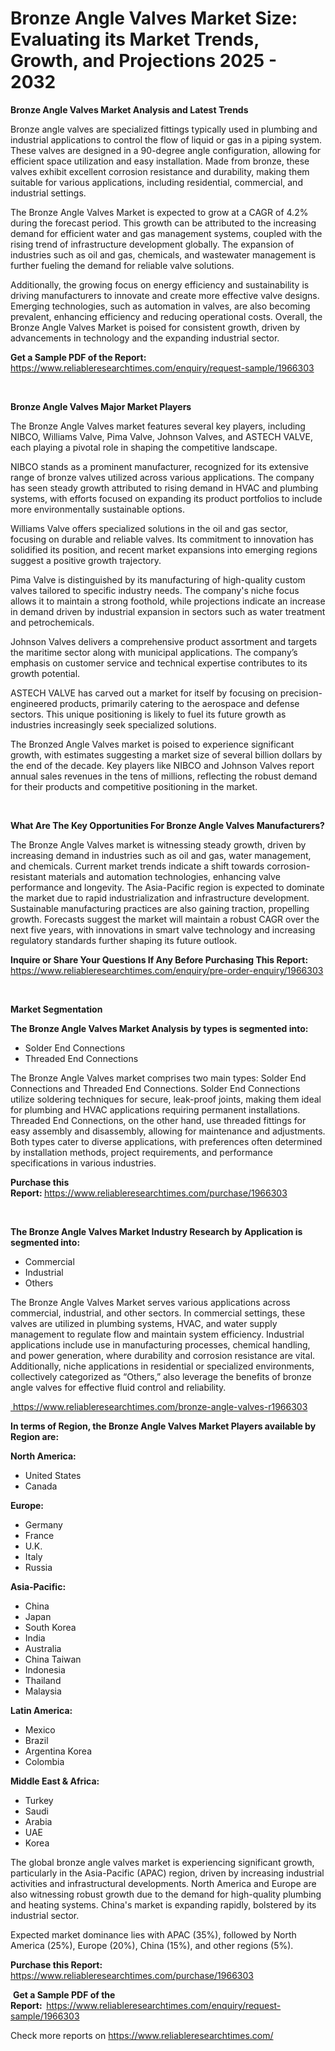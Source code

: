 <p><h1>Bronze Angle Valves Market Size: Evaluating its Market Trends, Growth, and Projections 2025 - 2032</h1></p><p><strong>Bronze Angle Valves Market Analysis and Latest Trends</strong></p>
<p><p>Bronze angle valves are specialized fittings typically used in plumbing and industrial applications to control the flow of liquid or gas in a piping system. These valves are designed in a 90-degree angle configuration, allowing for efficient space utilization and easy installation. Made from bronze, these valves exhibit excellent corrosion resistance and durability, making them suitable for various applications, including residential, commercial, and industrial settings.</p><p>The Bronze Angle Valves Market is expected to grow at a CAGR of 4.2% during the forecast period. This growth can be attributed to the increasing demand for efficient water and gas management systems, coupled with the rising trend of infrastructure development globally. The expansion of industries such as oil and gas, chemicals, and wastewater management is further fueling the demand for reliable valve solutions. </p><p>Additionally, the growing focus on energy efficiency and sustainability is driving manufacturers to innovate and create more effective valve designs. Emerging technologies, such as automation in valves, are also becoming prevalent, enhancing efficiency and reducing operational costs. Overall, the Bronze Angle Valves Market is poised for consistent growth, driven by advancements in technology and the expanding industrial sector.</p></p>
<p><strong>Get a Sample PDF of the Report:&nbsp;</strong> <a href="https://www.reliableresearchtimes.com/enquiry/request-sample/1966303?utm_campaign=2627&utm_medium=2&utm_source=Github&utm_content=ia&utm_term=10042025&utm_id=bronze-angle-valves">https://www.reliableresearchtimes.com/enquiry/request-sample/1966303</a></p>
<p>&nbsp;</p>
<p><strong>Bronze Angle Valves Major Market Players</strong></p>
<p><p>The Bronze Angle Valves market features several key players, including NIBCO, Williams Valve, Pima Valve, Johnson Valves, and ASTECH VALVE, each playing a pivotal role in shaping the competitive landscape. </p><p>NIBCO stands as a prominent manufacturer, recognized for its extensive range of bronze valves utilized across various applications. The company has seen steady growth attributed to rising demand in HVAC and plumbing systems, with efforts focused on expanding its product portfolios to include more environmentally sustainable options. </p><p>Williams Valve offers specialized solutions in the oil and gas sector, focusing on durable and reliable valves. Its commitment to innovation has solidified its position, and recent market expansions into emerging regions suggest a positive growth trajectory. </p><p>Pima Valve is distinguished by its manufacturing of high-quality custom valves tailored to specific industry needs. The company's niche focus allows it to maintain a strong foothold, while projections indicate an increase in demand driven by industrial expansion in sectors such as water treatment and petrochemicals. </p><p>Johnson Valves delivers a comprehensive product assortment and targets the maritime sector along with municipal applications. The company’s emphasis on customer service and technical expertise contributes to its growth potential. </p><p>ASTECH VALVE has carved out a market for itself by focusing on precision-engineered products, primarily catering to the aerospace and defense sectors. This unique positioning is likely to fuel its future growth as industries increasingly seek specialized solutions. </p><p>The Bronzed Angle Valves market is poised to experience significant growth, with estimates suggesting a market size of several billion dollars by the end of the decade. Key players like NIBCO and Johnson Valves report annual sales revenues in the tens of millions, reflecting the robust demand for their products and competitive positioning in the market.</p></p>
<p>&nbsp;</p>
<p><strong>What Are The Key Opportunities For Bronze Angle Valves Manufacturers?</strong></p>
<p><p>The Bronze Angle Valves market is witnessing steady growth, driven by increasing demand in industries such as oil and gas, water management, and chemicals. Current market trends indicate a shift towards corrosion-resistant materials and automation technologies, enhancing valve performance and longevity. The Asia-Pacific region is expected to dominate the market due to rapid industrialization and infrastructure development. Sustainable manufacturing practices are also gaining traction, propelling growth. Forecasts suggest the market will maintain a robust CAGR over the next five years, with innovations in smart valve technology and increasing regulatory standards further shaping its future outlook.</p></p>
<p><strong>Inquire or Share Your Questions If Any Before Purchasing This Report:</strong> <a href="https://www.reliableresearchtimes.com/enquiry/pre-order-enquiry/1966303?utm_campaign=2627&utm_medium=2&utm_source=Github&utm_content=ia&utm_term=10042025&utm_id=bronze-angle-valves">https://www.reliableresearchtimes.com/enquiry/pre-order-enquiry/1966303</a></p>
<p>&nbsp;</p>
<p><strong>Market Segmentation</strong></p>
<p><strong>The Bronze Angle Valves Market Analysis by types is segmented into:</strong></p>
<p><ul><li>Solder End Connections</li><li>Threaded End Connections</li></ul></p>
<p><p>The Bronze Angle Valves market comprises two main types: Solder End Connections and Threaded End Connections. Solder End Connections utilize soldering techniques for secure, leak-proof joints, making them ideal for plumbing and HVAC applications requiring permanent installations. Threaded End Connections, on the other hand, use threaded fittings for easy assembly and disassembly, allowing for maintenance and adjustments. Both types cater to diverse applications, with preferences often determined by installation methods, project requirements, and performance specifications in various industries.</p></p>
<p><strong>Purchase this Report:&nbsp;</strong><a href="https://www.reliableresearchtimes.com/purchase/1966303?utm_campaign=2627&utm_medium=2&utm_source=Github&utm_content=ia&utm_term=10042025&utm_id=bronze-angle-valves">https://www.reliableresearchtimes.com/purchase/1966303</a></p>
<p>&nbsp;</p>
<p><strong>The Bronze Angle Valves Market Industry Research by Application is segmented into:</strong></p>
<p><ul><li>Commercial</li><li>Industrial</li><li>Others</li></ul></p>
<p><p>The Bronze Angle Valves Market serves various applications across commercial, industrial, and other sectors. In commercial settings, these valves are utilized in plumbing systems, HVAC, and water supply management to regulate flow and maintain system efficiency. Industrial applications include use in manufacturing processes, chemical handling, and power generation, where durability and corrosion resistance are vital. Additionally, niche applications in residential or specialized environments, collectively categorized as “Others,” also leverage the benefits of bronze angle valves for effective fluid control and reliability.</p></p>
<p><a href="https://www.reliableresearchtimes.com/bronze-angle-valves-r1966303?utm_campaign=2627&utm_medium=2&utm_source=Github&utm_content=ia&utm_term=10042025&utm_id=bronze-angle-valves">&nbsp;https://www.reliableresearchtimes.com/bronze-angle-valves-r1966303</a></p>
<p><strong>In terms of Region, the Bronze Angle Valves Market Players available by Region are:</strong></p>
<p>
    <p> <strong> North America: </strong>
        <ul>
            <li>United States</li>
            <li>Canada</li>
        </ul>
        </p> 
    <p> <strong> Europe: </strong>
        <ul>
            <li>Germany</li>
            <li>France</li>
            <li>U.K.</li>
            <li>Italy</li>
            <li>Russia</li>
        </ul>
        </p> 
    <p> <strong> Asia-Pacific: </strong>
        <ul>
            <li>China</li>
            <li>Japan</li>
            <li>South Korea</li>
            <li>India</li>
            <li>Australia</li>
            <li>China Taiwan</li>
            <li>Indonesia</li>
            <li>Thailand</li>
            <li>Malaysia</li>
        </ul>
        </p> 
    <p> <strong> Latin America: </strong>
        <ul>
            <li>Mexico</li>
            <li>Brazil</li>
            <li>Argentina Korea</li>
            <li>Colombia</li>
        </ul>
        </p> 
    <p> <strong> Middle East & Africa: </strong>
        <ul>
            <li>Turkey</li>
            <li>Saudi</li>
            <li>Arabia</li>
            <li>UAE</li>
            <li>Korea</li>
        </ul>
    </p>
    </p>
<p><p>The global bronze angle valves market is experiencing significant growth, particularly in the Asia-Pacific (APAC) region, driven by increasing industrial activities and infrastructural developments. North America and Europe are also witnessing robust growth due to the demand for high-quality plumbing and heating systems. China's market is expanding rapidly, bolstered by its industrial sector. </p><p>Expected market dominance lies with APAC (35%), followed by North America (25%), Europe (20%), China (15%), and other regions (5%).</p></p>
<p><strong>Purchase this Report: </strong><a href="https://www.reliableresearchtimes.com/purchase/1966303?utm_campaign=2627&utm_medium=2&utm_source=Github&utm_content=ia&utm_term=10042025&utm_id=bronze-angle-valves">https://www.reliableresearchtimes.com/purchase/1966303</a></p>
<p>&nbsp;<strong>Get a Sample PDF of the Report:&nbsp;&nbsp;</strong><a href="https://www.reliableresearchtimes.com/enquiry/request-sample/1966303?utm_campaign=2627&utm_medium=2&utm_source=Github&utm_content=ia&utm_term=10042025&utm_id=bronze-angle-valves">https://www.reliableresearchtimes.com/enquiry/request-sample/1966303</a></p>
<p><strong></strong></p>
<p>Check more reports on <a href="https://www.reliableresearchtimes.com/?utm_campaign=2627&utm_medium=2&utm_source=Github&utm_content=ia&utm_term=10042025&utm_id=bronze-angle-valves">https://www.reliableresearchtimes.com/</a></p>